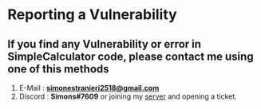 # Reporting a Vulnerability

## If you find any Vulnerability or error in SimpleCalculator code, please contact me using one of this methods

1) E-Mail : **simonestranieri2518@gmail.com**
2) Discord : **Simons#7609** or joining my [server](https://discord.gg/feBVcXVYhC) and opening a ticket.
